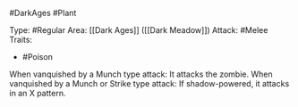 #DarkAges #Plant 

Type: #Regular 
Area: [[Dark Ages]] ([[Dark Meadow]])
Attack: #Melee
Traits:
- #Poison

When vanquished by a Munch type attack: It attacks the zombie.
When vanquished by a Munch or Strike type attack: If shadow-powered, it attacks in an X pattern.